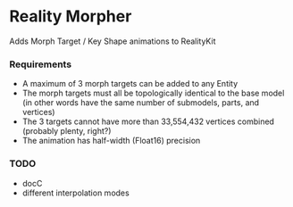 #  Reality Morpher

Adds Morph Target / Key Shape animations to RealityKit

### Requirements

- A maximum of 3 morph targets can be added to any Entity
- The morph targets must all be topologically identical to the base model (in other words have the same number of submodels, parts, and vertices)
- The 3 targets cannot have more than 33,554,432 vertices combined (probably plenty, right?)
- The animation has half-width (Float16) precision

### TODO

- docC
- different interpolation modes
